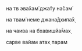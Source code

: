 на тв эва̄хам̇ джа̄ту на̄сам̇

на твам̇ неме джана̄дхипа̄х̣

на чаива на бхавишйа̄мах̣

сарве вайам атах̣ парам